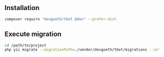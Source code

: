 ## Installation

``` bash
composer require "devgoeth/tbot @dev" --prefer-dist
```

## Execute migration

``` bash
cd /path/to/project
php yii migrate --migrationPath=./vendor/devgoeth/tbot/migrations --interactive=0
```
